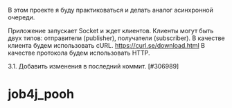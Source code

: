 В этом проекте я буду практиковаться и делать аналог асинхронной очереди.

Приложение запускает Socket и ждет клиентов.
Клиенты могут быть двух типов: отправители (publisher), получатели (subscriber).
В качестве клиента будем использовать cURL. https://curl.se/download.html
В качестве протокола будем использовать HTTP.

3.1. Добавить изменения в последний коммит. [#306989]

# job4j_pooh
